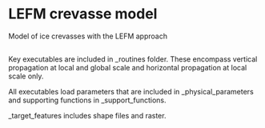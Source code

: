 # LEFM crevasse model

Model of ice crevasses with the LEFM approach

##
Key executables are included in _routines folder. These encompass vertical propagation at local and global scale and horizontal propagation at local scale only.

All executables load parameters that are included in _physical_parameters 
and supporting functions in _support_functions.

_target_features includes shape files and raster.
